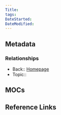 ```yaml
---
Title: 
tags:
DateStarted: 
DateModified: 
---
```

## Metadata
### Relationships
- Back:: [Homepage](Homepage)
- Topic:: 
## MOCs
## Reference Links
